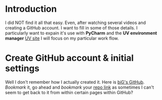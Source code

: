 # Introduction
I did NOT find it all that easy.  Even, after watching several videos and creating a GitHub account.  I want to fill in some of those details.  I particularly want to expain it's use with **PyCharm** and the **UV environment manager** [UV site](https://docs.astral.sh/uv/pip/environments/)  I will focus on my particular work flow.
# Create GitHub account & initial settings
Well I don't remember how I actually created it. Here is [biG's GitHub](https://github.com/RichardGoodrich/).  *Bookmark* it, go ahead and *bookmark* your [repo link](https://github.com/RichardGoodrich?tab=repositories) as sometimes I can't seem to get back to it from within certain pages within GitHub?
